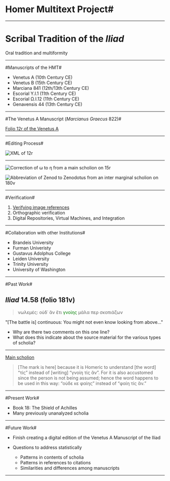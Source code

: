 # Homer Multitext Project#

***

# Scribal Tradition of the *Iliad* #

Oral tradition and multiformity


***

#Manuscripts of the HMT#

- Venetus A (10th Century CE)
- Venetus B (15th Century CE)
- Marciana 841 (12th/13th Century CE)
- Escorial Υ.I.1 (11th Century CE)
- Escorial Ω.I.12 (11th Century CE)
- Genavensis 44 (13th Century CE)

***

#The Venetus A Manuscript (*Marcianus Graecus* 822)#


[Folio 12r of the Venetus A](http://www.homermultitext.org/hmt-digital/ict.html?urn=urn:cite:hmt:vaimg.VA012RN-0013)

***

#Editing Process#

![XML of 12r][Img1]

[Img1]:  ScreenShot.png 

***


![Correction of ω to η from a main scholion on 15r][Img2]
	
[Img2]: http://www.homermultitext.org/iipsrv?OBJ=IIP,1.0&FIF=/project/homer/pyramidal/VenA/VA015RN-0016.tif&RGN=0.383,0.1878,0.065,0.012&WID=9000&CVT=JPEG

![Abbreviation of Zenod to Zenodotus from an inter marginal scholion on 180v][Img3]

[Img3]: http://www.homermultitext.org/iipsrv?OBJ=IIP,1.0&FIF=/project/homer/pyramidal/VenA/VA180VN-0682.tif&RGN=0.462,0.5244,0.051,0.0128&WID=9000&CVT=JPEG


***

#Verification#

1. [Verifying image references](http://www.homermultitext.org/hmt-digital/indices?urn=urn%3Acite%3Ahmt%3Avaimg.VA012RN-0013)
2. Orthographic verification
3. Digital Repositories, Virtual Machines, and Integration

***

#Collaboration with other Institutions#

- Brandeis University
- Furman Univeristy
- Gustavus Adolphus College
- Leiden University
- Trinity University
- University of Washington

***

#Past Work#


## *Iliad* 14.58 (folio 181v) ##




>νωλεμές: οὐδ᾽ ἂν ἔτι <span style="color:green;">γνοίης</span> μάλα περ σκοπιάζων
 
"[The battle is] continuous: You might not even know looking from above..."





- Why are there two comments on this one line?
- What does this indicate about the source material for the various types of scholia?

***


[Main scholion][sch1zoom]


> [The mark is here] because it is Homeric to understand [the word] “τίς” instead of [writing] “γνοίη τίς ἂν”. For it is also accustomed since the person is not being assumed; hence the word happens to be used in this way: “οὐδε κε φαίης” instead of “φαίη τίς ἂν.”

[sch1zoom]: http://beta.hpcc.uh.edu/tomcat/mss/images?request=GetIIPMooViewer&urn=urn:cite:hmt:vaimg.VA181VN-0683@0.224,0.3636,0.229,0.1195

[sch1image]: http://beta.hpcc.uh.edu/fcgi-bin/iipsrv.fcgi?OBJ=IIP,1.0&FIF=/project/homer/pyramidal/VenA/VA181VN-0683.tif&RGN=0.224,0.3636,0.229,0.1195&WID=8000&CVT=JPEG

***

#Present Work#

- Book 18: The Shield of Achilles 
- Many previously unanalyzed scholia

***

#Future Work#

- Finish creating a digital edition of the Venetus A Manuscript of the Iliad
- Questions to address statistically

	- Patterns in contents of scholia
	- Patterns in references to citations
	- Similarities and differences among manuscripts




***
